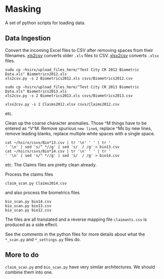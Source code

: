Masking
=======

A set of python scripts for loading data.

Data Ingestion
--------------

Convert the incoming Excel files to CSV after removing spaces from their filenames.
[xls2csv](https://github.com/hempalex/xls2csv/blob/master/xls2csv.py) converts older `.xls` files to CSV.
[xlsx2csv](https://github.com/dilshod/xlsx2csv/blob/master/xlsx2csv.py) converts `.xlsx` files.

```shell
sudo cp ~hsirx/upload_files_here/"Test City CR 2012 Biometric Data.xls" Biometrics2012.xls
xls2csv.py -s 2 Biometrics2012.xls csvs/Biometrics2012.csv

sudo cp ~hsirx/upload_files_here/"Test City CR 2013 Biometric Data.xls" Biometrics2013.xls
xls2csv.py -s 2 Biometrics2013.xls csvs/Biometrics2013.csv

xlsx2csv.py -s 2 Claims2012.xlsx csvs/Claims2012.csv

```
etc.

Clean up the coarse character anomalies. Those ^M things have to be entered as ^V^M.
Remove spurious `new line`s, replace ^Ms by new lines, remove leading blanks, replace multiple white spaces with a single space.
```shell
cat ~/hsirx/csvs/Bio*13.csv | tr '\n' ' ' | tr '' '\n' | sed 's/^ *//g' | sed 's/  / /g' > bio13.csv
cat ~/hsirx/csvs/Bio*14.csv | tr '\n' ' ' | tr '' '\n' | sed 's/^ *//g' | sed 's/  / /g' > bio14.csv
```
etc. The Claims files are pretty clean already.

Process the claims files
```shell
claim_scan.py Claims2014.csv
```
and also process the biometrics files
```shell
bio_scan.py bio14.csv
bio_scan.py bio13.csv
bio_scan.py bio12.csv

```

The files are all translated and a reverse mapping file `claimants.csv` is produced as a side effect.

See the comments in the python files for more details about what the `*_scan.py` and `*_settings.py` files do.

More to do
----------

`claim_scan.py` and `bio_scan.py` have very similar architectures. We should combine them into one.

